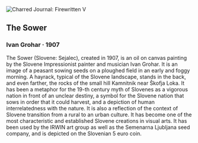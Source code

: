 <div class="artwork-of-the-day">
  <div class="container">
    <div class="img-wrapper">
      <img
        src="https://uploads6.wikiart.org/images/ivan-grohar/the-sower-1907.jpg!Large.jpg"
        alt="Charred Journal: Firewritten V" />
    </div>
    <div class="artwork-detail">
      <div class="artwork-origin"> 
        <h2 class="artwork-name">The Sower</h2>
        <h3 class="artist">
          Ivan Grohar
                    ·  1907
        </h3>
      </div>
      <p class="description">
        <span class="artwork-description-text ng-binding" ng-bind-html="viewModel.ArtworkOfTheDay.Description | unsafe">The Sower (Slovene: Sejalec), created in 1907, is an oil on canvas painting by the Slovene Impressionist painter and musician Ivan Grohar. It is an image of a peasant sowing seeds on a ploughed field in an early and foggy morning. A hayrack, typical of the Slovene landscape, stands in the back, and even farther, the rocks of the small hill Kamnitnik near Škofja Loka. It has been a metaphor for the 19-th century myth of Slovenes as a vigorous nation in front of an unclear destiny, a symbol for the Slovene nation that sows in order that it could harvest, and a depiction of human interrelatedness with the nature. It is also a reflection of the context of Slovene transition from a rural to an urban culture. It has become one of the most characteristic and established Slovene creations in visual arts. It has been used by the IRWIN art group as well as the Semenarna Ljubljana seed company, and is depicted on the Slovenian 5 euro coin.</span>
                        <div class="text-shadow-container" ng-show="showShadow" style=""></div>
      </p>
    </div>
  </div>

</div>
